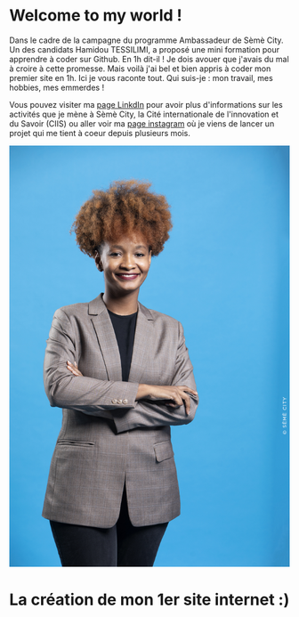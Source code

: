 # Welcome to my world !

Dans le cadre de la campagne du programme Ambassadeur de Sèmè City. Un des candidats Hamidou TESSILIMI, a proposé une mini formation pour apprendre à coder sur Github. En 1h dit-il ! Je dois avouer que j'avais du mal à croire à cette promesse. 
Mais voilà j'ai bel et bien appris à coder mon premier site en 1h. 
Ici je vous raconte tout. Qui suis-je : mon travail, mes hobbies, mes emmerdes !

Vous pouvez visiter ma [page LinkdIn](https://www.linkedin.com/in/samya-barfleur-dancale-a96951121/) pour avoir plus d'informations sur les activités que je mène à Sèmè City, la Cité internationale de l'innovation et du Savoir (CIIS) ou aller voir ma [page instagram](https://www.instagram.com/sam_b.creations/?hl=fr) où je viens de lancer un projet qui me tient à coeur depuis plusieurs mois. 

![Image](SAMYA_01-BQ.jpg)

# La création de mon 1er site internet :)
